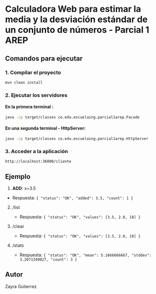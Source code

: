 # Calculadora Web para estimar la media y la desviación estándar de un conjunto de números  - Parcial 1 AREP


## Comandos para ejecutar

### 1. Compilar el proyecto
```bash
mvn clean install
```

### 2. Ejecutar los servidores

#### En la primera terminal :
```bash
java -cp target/classes co.edu.escuelaing.parcial1arep.Facade
```

#### En una segunda terminal - HttpServer:
```bash
java -cp target/classes co.edu.escuelaing.parcial1arep.HttpServer
```

### 3. Acceder a la aplicación

```
http://localhost:36000/cliente
```


## Ejemplo
1. **ADD**: x=3.5   
- Respuesta: `{
  "status": "OK",
  "added": 3.5,
  "count": 1
}`

2. /list
   - Respuesta: `{
  "status": "OK",
  "values": [3.5, 2.0, 10]
}`

3. /clear
   - Respuesta: `{
  "status": "OK",
  "values": [3.5, 2.0, 10]
}`

4. /stats
   - Respuesta: `{
  "status": "OK",
  "mean": 5.1666666667,
  "stddev": 3.2071349027,
  "count": 3
}`

## Autor
Zayra Gutierrez
